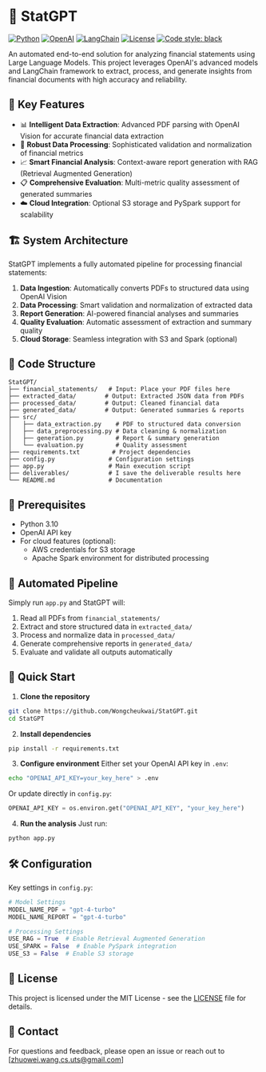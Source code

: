 # 🤖 StatGPT

[![Python](https://img.shields.io/badge/Python-3.8+-blue.svg)](https://www.python.org/downloads/)
[![OpenAI](https://img.shields.io/badge/OpenAI-API-green.svg)](https://openai.com/blog/openai-api)
[![LangChain](https://img.shields.io/badge/🦜-LangChain-blue)](https://github.com/hwchase17/langchain)
[![License](https://img.shields.io/badge/License-MIT-yellow.svg)](LICENSE)
[![Code style: black](https://img.shields.io/badge/code%20style-black-000000.svg)](https://github.com/psf/black)

An automated end-to-end solution for analyzing financial statements using Large Language Models. This project leverages OpenAI's advanced models and LangChain framework to extract, process, and generate insights from financial documents with high accuracy and reliability.

## 🌟 Key Features

- 📊 **Intelligent Data Extraction**: Advanced PDF parsing with OpenAI Vision for accurate financial data extraction
- 🔄 **Robust Data Processing**: Sophisticated validation and normalization of financial metrics  
- 📈 **Smart Financial Analysis**: Context-aware report generation with RAG (Retrieval Augmented Generation)
- 📋 **Comprehensive Evaluation**: Multi-metric quality assessment of generated summaries
- ☁️ **Cloud Integration**: Optional S3 storage and PySpark support for scalability

## 🏗️ System Architecture

StatGPT implements a fully automated pipeline for processing financial statements:

1. **Data Ingestion**: Automatically converts PDFs to structured data using OpenAI Vision
2. **Data Processing**: Smart validation and normalization of extracted data
3. **Report Generation**: AI-powered financial analyses and summaries
4. **Quality Evaluation**: Automatic assessment of extraction and summary quality
5. **Cloud Storage**: Seamless integration with S3 and Spark (optional)

## 📁 Code Structure
```
StatGPT/
├── financial_statements/   # Input: Place your PDF files here
├── extracted_data/        # Output: Extracted JSON data from PDFs
├── processed_data/        # Output: Cleaned financial data
├── generated_data/        # Output: Generated summaries & reports
├── src/
│   ├── data_extraction.py    # PDF to structured data conversion
│   ├── data_preprocessing.py # Data cleaning & normalization
│   ├── generation.py         # Report & summary generation
│   └── evaluation.py         # Quality assessment
├── requirements.txt         # Project dependencies
├── config.py               # Configuration settings
├── app.py                  # Main execution script
├── deliverables/           # I save the deliverable results here
└── README.md               # Documentation
```

## 🔧 Prerequisites

- Python 3.10
- OpenAI API key
- For cloud features (optional):
  - AWS credentials for S3 storage
  - Apache Spark environment for distributed processing
  
## 📂 Automated Pipeline

Simply run `app.py` and StatGPT will:

1. Read all PDFs from `financial_statements/`
2. Extract and store structured data in `extracted_data/`
3. Process and normalize data in `processed_data/`
4. Generate comprehensive reports in `generated_data/`
5. Evaluate and validate all outputs automatically

## 🚀 Quick Start

1. **Clone the repository**
```bash
git clone https://github.com/Wongcheukwai/StatGPT.git
cd StatGPT
```

2. **Install dependencies**
```bash
pip install -r requirements.txt
```

3. **Configure environment**
Either set your OpenAI API key in `.env`:
```bash
echo "OPENAI_API_KEY=your_key_here" > .env
```
Or update directly in `config.py`:
```python
OPENAI_API_KEY = os.environ.get("OPENAI_API_KEY", "your_key_here")
```

4. **Run the analysis**
Just run:
```bash
python app.py
```

## 🛠️ Configuration

Key settings in `config.py`:
```python
# Model Settings
MODEL_NAME_PDF = "gpt-4-turbo"
MODEL_NAME_REPORT = "gpt-4-turbo"

# Processing Settings
USE_RAG = True  # Enable Retrieval Augmented Generation
USE_SPARK = False  # Enable PySpark integration
USE_S3 = False  # Enable S3 storage
```

## 📝 License

This project is licensed under the MIT License - see the [LICENSE](LICENSE) file for details.

## 📧 Contact

For questions and feedback, please open an issue or reach out to [zhuowei.wang.cs.uts@gmail.com]